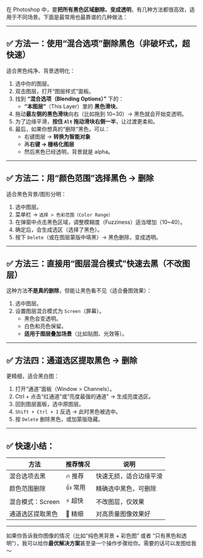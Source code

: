 在 Photoshop 中，要**把所有黑色区域删除、变成透明**，有几种方法都很高效，适用于不同场景。下面是最常用也最靠谱的几种做法：

---

## ✅ 方法一：使用“混合选项”删除黑色（非破坏式，超快速）

适合黑色纯净、背景透明化：

1. 选中你的图层。
2. 双击图层，打开“图层样式”面板。
3. 找到 **“混合选项（Blending Options）”** 下的：
   - **“本图层”**（This Layer）里的 **黑色滑块**。
4. 拖动**最左侧的黑色滑块**向右（比如拖到 10~30）→ 黑色就会开始变透明。
5. 为了边缘平滑，**按住 `Alt` 拖动滑块右侧一半**，让过渡更柔和。
6. 最后，如果你想真的“删除”黑色，可以：
   - 右键图层 → **转换为智能对象**
   - 再**右键 → 栅格化图层**
   - 然后黑色已经透明，背景就是 alpha。

---

## ✅ 方法二：用“颜色范围”选择黑色 → 删除

适合黑色背景/图形分明：

1. 选中图层。
2. 菜单栏 → `选择 > 色彩范围（Color Range）`
3. 在弹窗中点击黑色区域，调整模糊度（Fuzziness）适当增加（10~40）。
4. 确定后，会生成选区（选择了黑色）。
5. 按下 `Delete`（或在图层蒙版中填黑）→ 黑色删除，变成透明。

---

## ✅ 方法三：直接用“图层混合模式”快速去黑（不改图层）

这种方法**不是真的删除**，但能让黑色看不见（适合叠图效果）：

1. 选中图层。
2. 设置图层混合模式为 `Screen`（屏幕）。
   - 黑色会变透明。
   - 白色和亮色保留。
   - **适用于图层叠加场景**（比如贴图、光效等）。

---

## ✅ 方法四：通道选区提取黑色 → 删除

更精细，适合黑白图：

1. 打开“通道”面板（Window > Channels）。
2. Ctrl + 点击“红通道”或“亮度最强的通道” → 生成亮度选区。
3. 回到图层面板，选中原图层。
4. `Shift + Ctrl + I` 反选 → 此时黑色被选中。
5. 按 `Delete` 删除黑色，或加蒙版隐藏。

---

## ✅ 快速小结：

| 方法 | 推荐情况 | 说明 |
|------|------------|------|
| 混合选项去黑 | 🔥 推荐 | 快速无损，适合边缘平滑 |
| 颜色范围删除 | 👍 常用 | 精确选中黑色，可删除 |
| 混合模式：Screen | ⚡ 超快 | 不改图层，仅效果 |
| 通道选区提取黑色 | 🎯 精细 | 对高质量图像效果好 |

---

如果你告诉我你图像的情况（比如“纯色黑背景 + 彩色图” 或者 “只有黑色和透明”），我可以给你**最优解决方案**甚至录一个操作步骤给你。需要的话可以发图给我～